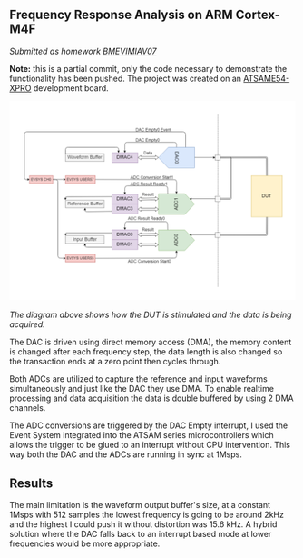 ## Frequency Response Analysis on ARM Cortex-M4F

*Submitted as homework [BMEVIMIAV07](https://portal.vik.bme.hu/kepzes/targyak/VIMIAV07/en/)*

**Note:** this is a partial commit, only the code necessary to demonstrate the functionality has been pushed. The project was created on an [ATSAME54-XPRO](https://www.microchip.com/Developmenttools/ProductDetails/ATSAME54-XPRO) development board.

![Block Diagram](block_diagram.png)

*The diagram above shows how the DUT is stimulated and the data is being acquired.*

The DAC is driven using direct memory access (DMA), the memory content is changed after each frequency step, the data length is also changed so the transaction ends at a zero point then cycles through.

Both ADCs are utilized to capture the reference and input waveforms simultaneously and just like the DAC they use DMA. To enable realtime processing and data acquisition the data is double buffered by using 2 DMA channels.

The ADC conversions are triggered by the DAC Empty interrupt, I used the Event System integrated into the ATSAM series microcontrollers which allows the trigger to be glued to an interrupt without CPU intervention. This way both the DAC and the ADCs are running in sync at 1Msps.

## Results

The main limitation is the waveform output buffer's size, at a constant 1Msps with 512 samples the lowest frequency is going to be around 2kHz and the highest I could push it without distortion was 15.6 kHz. A hybrid solution where the DAC falls back to an interrupt based mode at lower frequencies would be more appropriate.